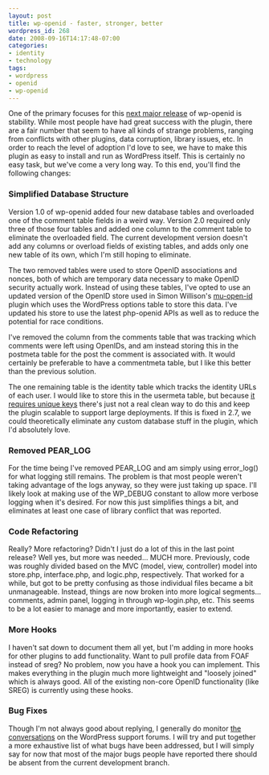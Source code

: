 ```yaml
---
layout: post
title: wp-openid - faster, stronger, better
wordpress_id: 268
date: 2008-09-16T14:17:48-07:00
categories:
- identity
- technology
tags:
- wordpress
- openid
- wp-openid
---
```

One of the primary focuses for this [next major release][] of wp-openid is stability.  While most people have had great
success with the plugin, there are a fair number that seem to have all kinds of strange problems, ranging from conflicts
with other plugins, data corruption, library issues, etc.  In order to reach the level of adoption I'd love to see, we
have to make this plugin as easy to install and run as WordPress itself.  This is certainly no easy task, but we've come
a very long way.  To this end, you'll find the following changes:

[next major release]: http://willnorris.com/2008/09/the-next-steps-with-wp-openid

### Simplified Database Structure ###

Version 1.0 of wp-openid added four new database tables and overloaded one of the comment table fields in a weird way.
Version 2.0 required only three of those four tables and added one column to the comment table to eliminate the
overloaded field.  The current development version doesn't add any columns or overload fields of existing tables, and
adds only one new table of its own, which I'm still hoping to eliminate.

The two removed tables were used to store OpenID associations and nonces, both of which are temporary data necessary to
make OpenID security actually work.  Instead of using these tables, I've opted to use an updated version of the OpenID
store used in Simon Willison's [mu-open-id][] plugin which uses the WordPress options table to store this data.  I've
updated his store to use the latest php-openid APIs as well as to reduce the potential for race conditions.

I've removed the column from the comments table that was tracking which comments were left using OpenIDs, and am instead
storing this in the postmeta table for the post the comment is associated with.  It would certainly be preferable to
have a commentmeta table, but I like this better than the previous solution.

The one remaining table is the identity table which tracks the identity URLs of each user.  I would like to store this
in the usermeta table, but because [it requires unique keys][] there's just not a real clean way to do this and keep the
plugin scalable to support large deployments.  If this is fixed in 2.7, we could theoretically eliminate any custom
database stuff in the plugin, which I'd absolutely love.

[mu-open-id]: http://wordpress.org/extend/plugins/mu-open-id/
[it requires unique keys]: http://trac.wordpress.org/ticket/7540

### Removed PEAR_LOG ###

For the time being I've removed PEAR\_LOG and am simply using error\_log() for what logging still remains.  The problem
is that most people weren't taking advantage of the logs anyway, so they were just taking up space.  I'll likely look at
making use of the WP\_DEBUG constant to allow more verbose logging when it's desired.  For now this just simplifies
things a bit, and eliminates at least one case of library conflict that was reported.


### Code Refactoring ###

Really?  More refactoring?  Didn't I just do a lot of this in the last point release?  Well yes, but more was needed...
MUCH more.  Previously, code was roughly divided based on the MVC (model, view, controller) model into store.php,
interface.php, and logic.php, respectively.  That worked for a while, but got to be pretty confusing as those individual
files became a bit unmanageable.  Instead, things are now broken into more logical segments... comments, admin panel,
logging in through wp-login.php, etc.  This seems to be a lot easier to manage and more importantly, easier to extend.

### More Hooks ###

I haven't sat down to document them all yet, but I'm adding in more hooks for other plugins to add functionality.  Want
to pull profile data from FOAF instead of sreg?  No problem, now you have a hook you can implement.  This makes
everything in the plugin much more lightweight and "loosely joined" which is always good.  All of the existing non-core
OpenID functionality (like SREG) is currently using these hooks.


### Bug Fixes ###

Though I'm not always good about replying, I generally do monitor [the conversations][] on the WordPress support forums.
I will try and put together a more exhaustive list of what bugs have been addressed, but I will simply say for now that
most of the major bugs people have reported there should be absent from the current development branch.

[the conversations]: http://wordpress.org/tags/openid
